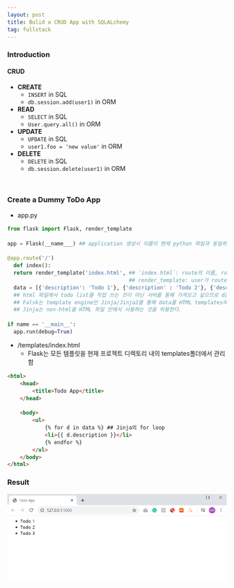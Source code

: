 ```yaml
---
layout: post
title: Bulid a CRUD App with SQLALchemy
tag: fullstack
---
```


### Introduction
#### CRUD
- **CREATE**
  - `INSERT` in SQL
  - `db.session.add(user1)` in ORM
- **READ**
  - `SELECT` in SQL
  - `User.query.all()` in ORM
- **UPDATE**
  - `UPDATE` in SQL
  - `user1.foo = 'new value'` in ORM
- **DELETE**
  - `DELETE` in SQL
  - `db.session.delete(user1)` in ORM
  
 <br>
 
### Create a Dummy ToDo App
  
- app.py

```python
from flask import Flask, render_template
  
app = Flask(__name___) ## application 생성시 이름이 현재 python 파일과 동일하도록 설정
  
@app.route('/')
  def index():
  return render_template('index.html', ## `index.html`: route의 이름, route handler의 이름과 동일하게 설정
                                       ## render_template: user가 route를 방문할 때마다 HTML파일이 유저에게 render되도록 함
  data = [{'description': 'Todo 1'}, {'description' : 'Todo 2'}, {'description': 'Todo 3'}])
  ## html 파일에서 todo list를 직접 쓰는 것이 아닌 서버를 통해 가져오고 싶으므로 data라는 변수로 list를 생성함
  ## Falsk는 template engine인 Jinja/Jinja2를 통해 data를 HTML templates에서 사용하는 것을 허용
  ## Jinja는 non-html을 HTML 파일 안에서 사용하는 것을 허용한다.
  
if name == '__main__':
  app.run(debug=True)
```


- /templates/index.html
  - Flask는 모든 템플릿을 현재 프로젝트 디렉토리 내의 templates폴더에서 관리함
  
```html
<html>
    <head>
        <title>Todo App</title>
    </head>

    <body>
        <ul>
            {% for d in data %} ## Jinja의 for loop
            <li>{{ d.description }}</li>
            {% endfor %}
        </ul>
    </body>
</html>
```

### Result
![todoapp_result](/img/todoapp_result.png)
